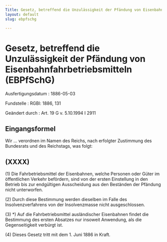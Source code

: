 ```yaml
---
Title: Gesetz, betreffend die Unzulässigkeit der Pfändung von Eisenbahnfahrbetriebsmitteln
layout: default
slug: ebpfschg

---
```


# Gesetz, betreffend die Unzulässigkeit der Pfändung von Eisenbahnfahrbetriebsmitteln (EBPfSchG)

Ausfertigungsdatum
:   1886-05-03

Fundstelle
:   RGBl: 1886, 131

Geändert durch
:   Art. 19 G v. 5.10.1994 I 2911


## Eingangsformel

Wir ...
verordnen im Namen des Reichs, nach erfolgter Zustimmung des
Bundesrats und des Reichstags, was folgt:


## (XXXX)

(1) Die Fahrbetriebsmittel der Eisenbahnen, welche Personen oder Güter
im öffentlichen Verkehr befördern, sind von der ersten Einstellung in
den Betrieb bis zur endgültigen Ausscheidung aus den Beständen der
Pfändung nicht unterworfen.

(2) Durch diese Bestimmung werden dieselben im Falle des
Insolvenzverfahrens von der Insolvenzmasse nicht ausgeschlossen.

(3) \*) Auf die Fahrbetriebsmittel ausländischer Eisenbahnen findet
die Bestimmung des ersten Absatzes nur insoweit Anwendung, als die
Gegenseitigkeit verbürgt ist.

(4) Dieses Gesetz tritt mit dem 1. Juni 1886 in Kraft.

